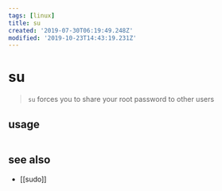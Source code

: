 ```yaml
---
tags: [linux]
title: su
created: '2019-07-30T06:19:49.248Z'
modified: '2019-10-23T14:43:19.231Z'
---
```


# su

> `su` forces you to share your root password to other users

## usage
```sh
```

## see also
- [[sudo]]
